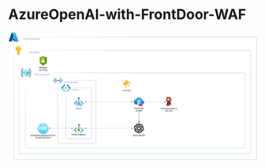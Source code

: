 # AzureOpenAI-with-FrontDoor-WAF





![Azure OpenAI with private endpoints secured with FrontDoor](./images/architecture.png)
